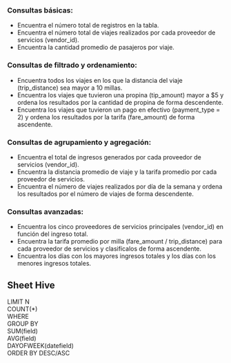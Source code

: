 ### Consultas básicas:

- Encuentra el número total de registros en la tabla.
- Encuentra el número total de viajes realizados por cada proveedor de servicios (vendor_id).
- Encuentra la cantidad promedio de pasajeros por viaje.


### Consultas de filtrado y ordenamiento:

- Encuentra todos los viajes en los que la distancia del viaje (trip_distance) sea mayor a 10 millas.
- Encuentra los viajes que tuvieron una propina (tip_amount) mayor a $5 y ordena los resultados por la cantidad de propina de forma descendente.
- Encuentra los viajes que tuvieron un pago en efectivo (payment_type = 2) y ordena los resultados por la tarifa (fare_amount) de forma ascendente.

### Consultas de agrupamiento y agregación:

- Encuentra el total de ingresos generados por cada proveedor de servicios (vendor_id).
- Encuentra la distancia promedio de viaje y la tarifa promedio por cada proveedor de servicios.
- Encuentra el número de viajes realizados por día de la semana y ordena los resultados por el número de viajes de forma descendente.

### Consultas avanzadas:

- Encuentra los cinco proveedores de servicios principales (vendor_id) en función del ingreso total.
- Encuentra la tarifa promedio por milla (fare_amount / trip_distance) para cada proveedor de servicios y clasifícalos de forma ascendente.
- Encuentra los días con los mayores ingresos totales y los días con los menores ingresos totales.

## Sheet Hive
LIMIT N  
COUNT(*)  
WHERE  
GROUP BY  
SUM(field)  
AVG(field)  
DAYOFWEEK(datefield)  
ORDER BY DESC/ASC  
